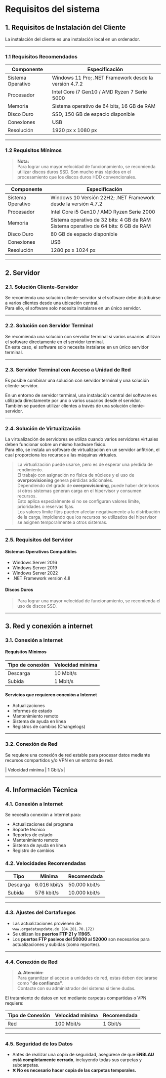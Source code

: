 # Requisitos del sistema

## 1. Requisitos de Instalación del Cliente

La instalación del cliente es una instalación local en un ordenador.

---

### 1.1 Requisitos Recomendados

| Componente       | Especificación                                              |
|------------------|-------------------------------------------------------------|
| Sistema Operativo | Windows 11 Pro; .NET Framework desde la versión 4.7.2      |
| Procesador        | Intel Core i7 Gen10 / AMD Ryzen 7 Serie 5000              |
| Memoria           | Sistema operativo de 64 bits, 16 GB de RAM                 |
| Disco Duro        | SSD, 150 GB de espacio disponible                          |
| Conexiones        | USB                                                        |
| Resolución        | 1920 px x 1080 px                                          |

---

### 1.2 Requisitos Mínimos

> **Nota:**  
> Para lograr una mayor velocidad de funcionamiento, se recomienda utilizar discos duros SSD. Son mucho más rápidos en el procesamiento que los discos duros HDD convencionales.

| Componente       | Especificación                                              |
|------------------|-------------------------------------------------------------|
| Sistema Operativo | Windows 10 Versión 22H2; .NET Framework desde la versión 4.7.2 |
| Procesador        | Intel Core i5 Gen10 / AMD Ryzen Serie 2000                |
| Memoria           | Sistema operativo de 32 bits: 4 GB de RAM<br>Sistema operativo de 64 bits: 6 GB de RAM |
| Disco Duro        | 80 GB de espacio disponible                                |
| Conexiones        | USB                                                        |
| Resolución        | 1280 px x 1024 px                                          |

---

## 2. Servidor

### 2.1. Solución Cliente-Servidor

Se recomienda una solución cliente-servidor si el software debe distribuirse a varios clientes desde una ubicación central.  
Para ello, el software solo necesita instalarse en un único servidor.

---

### 2.2. Solución con Servidor Terminal

Se recomienda una solución con servidor terminal si varios usuarios utilizan el software directamente en el servidor terminal.  
En este caso, el software solo necesita instalarse en un único servidor terminal.

---

### 2.3. Servidor Terminal con Acceso a Unidad de Red

Es posible combinar una solución con servidor terminal y una solución cliente-servidor.

En un entorno de servidor terminal, una instalación central del software es utilizada directamente por uno o varios usuarios desde el servidor.  
También se pueden utilizar clientes a través de una solución cliente-servidor.

---

### 2.4. Solución de Virtualización

La virtualización de servidores se utiliza cuando varios servidores virtuales deben funcionar sobre un mismo hardware físico.  
Para ello, se instala un software de virtualización en un servidor anfitrión, el cual proporciona los recursos a las máquinas virtuales.

> La virtualización puede usarse, pero es de esperar una pérdida de rendimiento.  
> El trabajo con asignación no física de núcleos y el uso de **overprovisioning** genera pérdidas adicionales.  
> Dependiendo del grado de **overprovisioning**, puede haber deterioros si otros sistemas generan carga en el hipervisor y consumen recursos.  
> Esto aplica especialmente si no se configuran valores límite, prioridades o reservas fijas.  
> Los valores límite fijos pueden afectar negativamente a la distribución de la carga, impidiendo que los recursos no utilizados del hipervisor se asignen temporalmente a otros sistemas.

---

### 2.5. Requisitos del Servidor

#### Sistemas Operativos Compatibles

- Windows Server 2016  
- Windows Server 2019  
- Windows Server 2022  
- .NET Framework versión 4.8  

#### Discos Duros

> Para lograr una mayor velocidad de funcionamiento, se recomienda el uso de discos SSD.

---

## 3. Red y conexión a internet 

### 3.1. Conexión a Internet

#### Requisitos Mínimos

| Tipo de conexión | Velocidad mínima        |
|------------------|--------------------------|
| Descarga         | 10 Mbit/s                |
| Subida           | 1 Mbit/s                 |

#### Servicios que requieren conexión a Internet

- Actualizaciones    
- Informes de estado  
- Mantenimiento remoto  
- Sistema de ayuda en línea    
- Registros de cambios (Changelogs)  

---

### 3.2. Conexión de Red

Se requiere una conexión de red estable para procesar datos mediante recursos compartidos y/o VPN en un entorno de red.

| Velocidad mínima | 1 Gbit/s |

---

## 4. Información Técnica

### 4.1. Conexión a Internet

Se necesita conexión a Internet para:

- Actualizaciones del programa  
- Soporte técnico  
- Reportes de estado  
- Mantenimiento remoto  
- Sistema de ayuda en línea 
- Registro de cambios  

### 4.2. Velocidades Recomendadas

| Tipo     | Mínima           | Recomendada       |
|----------|------------------|-------------------|
| Descarga | 6.016 kbit/s     | 50.000 kbit/s     |
| Subida   | 576 kbit/s       | 10.000 kbit/s     |

---

### 4.3. Ajustes del Cortafuegos

- Las actualizaciones provienen de:  
  `www.orgadataupdate.de (84.201.70.172)`
- Se utilizan los **puertos FTP 21 y 11965**.
- Los **puertos FTP pasivos del 50000 al 52000** son necesarios para actualizaciones y subidas (como reportes).

---

### 4.4. Conexión de Red

> ⚠️ **Atención:**  
> Para garantizar el acceso a unidades de red, estas deben declararse como **"de confianza"**.  
> Contacte con su administrador del sistema si tiene dudas.

El tratamiento de datos en red mediante carpetas compartidas o VPN requiere:

| Tipo de Conexión | Velocidad mínima | Recomendada   |
|------------------|------------------|---------------|
| Red              | 100 Mbit/s       | 1 Gbit/s      |

---

### 4.5. Seguridad de los Datos

- Antes de realizar una copia de seguridad, asegúrese de que **ENBLAU está completamente cerrado**, incluyendo todas sus carpetas y subcarpetas.
- ❌ **No es necesario hacer copia de las carpetas temporales.**